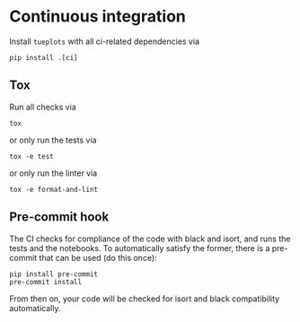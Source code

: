 # Continuous integration


Install `tueplots` with all ci-related dependencies via
```
pip install .[ci]
```


## Tox
Run all checks via
```
tox
```
or only run the tests via
```
tox -e test
```
or only run the linter via
```commandline
tox -e format-and-lint
```

## Pre-commit hook
The CI checks for compliance of the code with black and isort, and runs the tests and the notebooks.
To automatically satisfy the former, there is a pre-commit that can be used (do this once):
```
pip install pre-commit
pre-commit install
```
From then on, your code will be checked for isort and black compatibility automatically.
